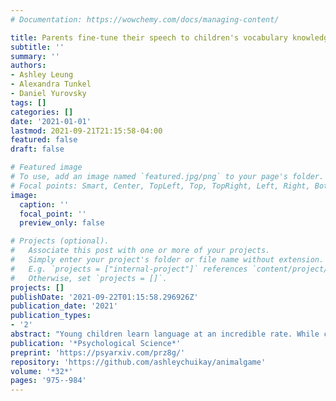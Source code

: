 ```yaml
---
# Documentation: https://wowchemy.com/docs/managing-content/

title: Parents fine-tune their speech to children's vocabulary knowledge
subtitle: ''
summary: ''
authors:
- Ashley Leung
- Alexandra Tunkel
- Daniel Yurovsky
tags: []
categories: []
date: '2021-01-01'
lastmod: 2021-09-21T21:15:58-04:00
featured: false
draft: false

# Featured image
# To use, add an image named `featured.jpg/png` to your page's folder.
# Focal points: Smart, Center, TopLeft, Top, TopRight, Left, Right, BottomLeft, Bottom, BottomRight.
image:
  caption: ''
  focal_point: ''
  preview_only: false

# Projects (optional).
#   Associate this post with one or more of your projects.
#   Simply enter your project's folder or file name without extension.
#   E.g. `projects = ["internal-project"]` references `content/project/deep-learning/index.md`.
#   Otherwise, set `projects = []`.
projects: []
publishDate: '2021-09-22T01:15:58.296926Z'
publication_date: '2021'
publication_types:
- '2'
abstract: "Young children learn language at an incredible rate. While children come prepared with powerful statistical learning mechanisms, the statistics they encounter are also prepared for them: children learn from caregivers motivated to communicate with them. How precisely do parents tune their speech to their children's individual language knowledge? To answer this question, we asked parent-child pairs (n=41) to play a reference game in which the parent's goal was to guide their child to select a target animal from a set of three. Parents fine-tuned their referring expressions to their children's knowledge at the lexical level, producing more informative references for animals they thought their children did not know. Further, parents learned about their children's knowledge over the course of the game, and tuned their referring expressions accordingly. Child-directed speech may thus support children's learning not because it is uniformly simplified, but because it is tuned to individual children's language development."
publication: '*Psychological Science*'
preprint: 'https://psyarxiv.com/prz8g/'
repository: 'https://github.com/ashleychuikay/animalgame'
volume: '*32*'
pages: '975--984'
---
```

